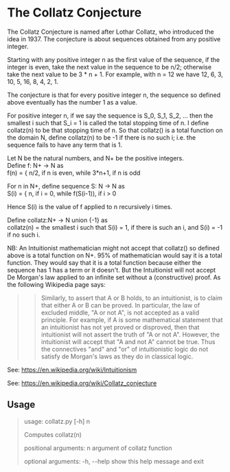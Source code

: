 <h1>The Collatz Conjecture</h1>
The Collatz Conjecture is named after Lothar Collatz, who introduced the idea in 1937. The conjecture is about sequences obtained from any positive integer.  

Starting with any positive integer n as the first value of the sequence, if the integer is even, take the next value in the sequence to be n/2; otherwise take the next value to be 3 * n + 1. For example, with n = 12 we have 12, 6, 3, 10, 5, 16, 8, 4, 2, 1.

The conjecture is that for every positive integer n, the sequence so defined above eventually has the number 1 as a value. 

For positive integer n, if we say the sequence is S_0, S_1, S_2, ...  then the smallest i such that S_i = 1 is called the total stopping time of n. I define collatz(n) to be that stopping time of n. So that collatz() is a total function on the domain N, define collatz(n) to be -1 if there is no such i; i.e. the sequence fails to have any term that is 1.

Let N be the natural numbers, and N+ be the positive integers.  
Define f: N+ -> N as  
f(n) = { n/2, if n is even, while 3*n+1, if n is odd  

For n in N+, define sequence S: N -> N as  
S(i) = { n, if i = 0, while f(S(i-1)), if i > 0  

Hence S(i) is the value of f applied to n recursively i times.  

Define collatz:N+ -> N union {-1} as  
collatz(n) = the smallest i such that S(i) = 1, if there is such an i, and S(i) = -1 if no such i.

NB: An Intuitionist mathematician might not accept that collatz() so defined above is a total function on N+. 95% of mathematician would say it is a total function. They would say that it is a total function because either the sequence has 1 has a term or it doesn't. But the Intuitionist will not accept De Morgan's law applied to an infinite set without a (constructive) proof. As the following Wikipedia page says:

>>Similarly, to assert that A or B holds, to an intuitionist, is to claim that either A or B can be proved. In particular, the law of excluded middle, "A or not A", is not accepted as a valid principle. For example, if A is some mathematical statement that an intuitionist has not yet proved or disproved, then that intuitionist will not assert the truth of "A or not A". However, the intuitionist will accept that "A and not A" cannot be true. Thus the connectives "and" and "or" of intuitionistic logic do not satisfy de Morgan's laws as they do in classical logic.  
>>
See: https://en.wikipedia.org/wiki/Intuitionism  

See: https://en.wikipedia.org/wiki/Collatz_conjecture  

<h2>Usage</h2>

> usage: collatz.py [-h] n
> 
> Computes collatz(n)
> 
> positional arguments:
>   n           argument of collatz function
> 
> optional arguments:
>   -h, --help  show this help message and exit
